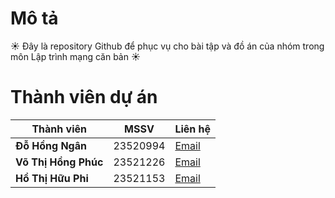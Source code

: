 # Mô tả
☀️ Đây là repository Github để phục vụ cho bài tập và đồ án của nhóm trong môn Lập trình mạng căn bản ☀️

# Thành viên dự án
| Thành viên           | MSSV      | Liên hệ                                |
|----------------------|-----------|----------------------------------------|
| **Đỗ Hồng Ngân**     | 23520994  | [Email](mailto:23520994@gm.uit.edu.vn) |
| **Võ Thị Hồng Phúc** | 23521226  | [Email](mailto:23521226@gm.uit.edu.vn) |
| **Hồ Thị Hữu Phi**   | 23521153  | [Email](mailto:23521153@gm.uit.edu.vn) |

